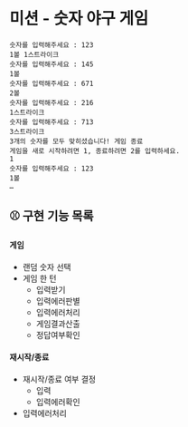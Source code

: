 # 미션 - 숫자 야구 게임

```
숫자를 입력해주세요 : 123
1볼 1스트라이크
숫자를 입력해주세요 : 145
1볼 
숫자를 입력해주세요 : 671
2볼 
숫자를 입력해주세요 : 216
1스트라이크 
숫자를 입력해주세요 : 713
3스트라이크 
3개의 숫자를 모두 맞히셨습니다! 게임 종료
게임을 새로 시작하려면 1, 종료하려면 2를 입력하세요.
1
숫자를 입력해주세요 : 123
1볼
… 
```

## ⚾ 구현 기능 목록
#### 게임
* 랜덤 숫자 선택
* 게임 한 턴
  * 입력받기
  * 입력에러판별
  * 입력에러처리
  * 게임결과산출
  * 정답여부확인
#### 재시작/종료
* 재시작/종료 여부 결정
  * 입력
  * 입력에러확인 
* 입력에러처리
